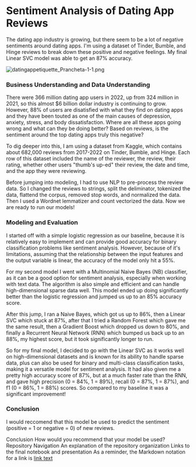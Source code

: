# Sentiment Analysis of Dating App Reviews

The dating app industry is growing, but there seem to be a lot of negative sentiments around dating apps. I'm using a dataset of Tinder, Bumble, and Hinge reviews to break down these positive and negative feelings. My final Linear SVC model was able to get an 87% accuracy.

![datingappetiquette_Prancheta-1-1.png](attachment:datingappetiquette_Prancheta-1-1.png)

### Business Understanding and Data Understanding

There were 366 million dating app users in 2022, up from 324 million in 2021, so this almost $6 billion dollar industry is continuing to grow. However, 88% of users are disatisfied with what they find on dating apps and they have been touted as one of the main causes of depression, anxiety, stress, and body dissatisfaction. Where are all these apps going wrong and what can they be doing better? Based on reviews, is the sentiment around the top dating apps truly this negative?

To dig deeper into this, I am using a dataset from Kaggle, which contains about 682,000 reviews from 2017-2022 on Tinder, Bumble, and Hinge. Each row of this dataset included the name of the reviewer, the review, their rating, whether other users "thumb's up-ed" their review, the date and time, and the app they were reviewing.

Before jumping into modeling, I had to use NLP to pre-process the review data. So I changed the reviews to strings, split the deliminator, tokenized the data, flattend the corpus, removed stop words, and normalized the data. Then I used a Wordnet lemmatizer and count vectorized the data. Now we are ready to run our models!

### Modeling and Evaluation

I started off with a simple logistic regression as our baseline, because it is relatively easy to implement and can provide good accuracy for binary classification problems like sentiment analysis. However, because of it's limitations, assuming that the relationship between the input features and the output variable is linear, the accuracy of the model only hit a 55%.

For my second model I went with a Multinomial Naive Bayes (NB) classifier, as it can be a good option for sentiment analysis, especially when working with text data. The algorithm is also simple and efficient and can handle high-dimensional sparse data well. This model ended up doing significantly better than the logistic regression and jumped us up to an 85% accuracy score.

After this jump, I ran a Naive Bayes, which got us up to 86%, then a Linear SVC which stuck at 87%, after that I tried a Random Forest which gave me the same result, then a Gradient Boost which dropped us down to 80%, and finally a Recurrent Neural Network (RNN) which bumped us back up to an 88%, my highest score, but it took significantly longer to run.

So for my final model, I decided to go with the Linear SVC as it works well on high-dimensional datasets and is known for its ability to handle sparse data, plus can also be used for binary and multi-class classification tasks, making it a versatile model for sentiment analysis. It had also given me a pretty high accuracy score of 87%, but at a much faster rate than the RNN, and gave high precision (0 = 84%, 1 = 89%), recall (0 = 87%, 1 = 87%), and f1 (0 = 86%, 1 = 88%) scores. So compared to my baseline it was a significant improvement!


### Conclusion

I would reccomend that this model be used to predict the sentiment (positive = 1 or negative = 0) of new reviews.


Conclusion
How would you recommend that your model be used?
Repository Navigation
An explanation of the repository organization
Links to the final notebook and presentation
As a reminder, the Markdown notation for a link is [link text](/path/to/file)